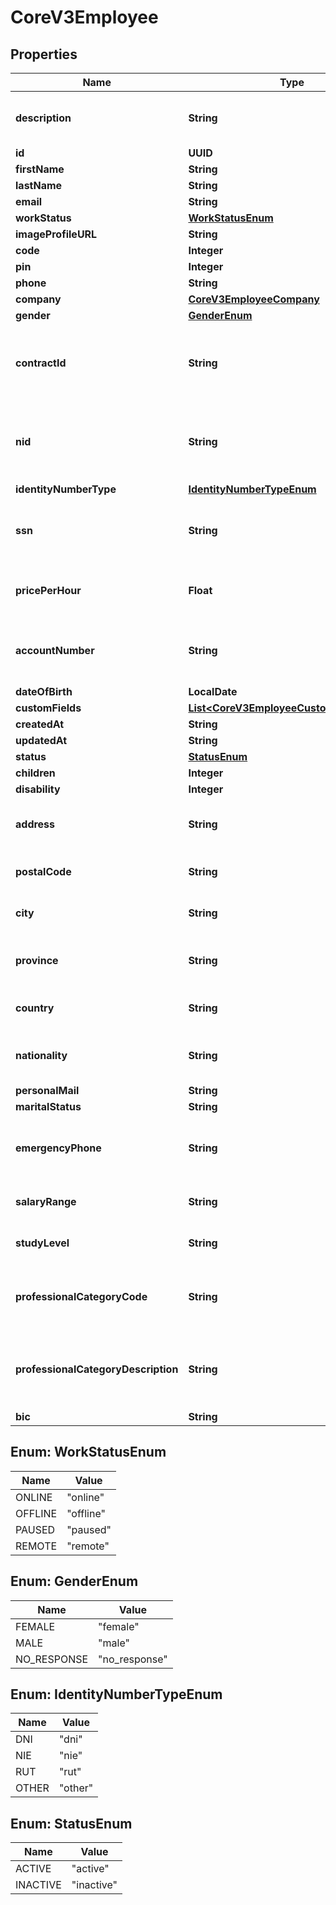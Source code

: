 

# CoreV3Employee


## Properties

| Name | Type | Description | Notes |
|------------ | ------------- | ------------- | -------------|
|**description** | **String** | The description of the employee |  [optional] |
|**id** | **UUID** |  |  [optional] |
|**firstName** | **String** |  |  [optional] |
|**lastName** | **String** |  |  [optional] |
|**email** | **String** |  |  [optional] |
|**workStatus** | [**WorkStatusEnum**](#WorkStatusEnum) |  |  [optional] |
|**imageProfileURL** | **String** |  |  [optional] |
|**code** | **Integer** |  |  [optional] |
|**pin** | **Integer** |  |  [optional] |
|**phone** | **String** |  |  [optional] |
|**company** | [**CoreV3EmployeeCompany**](CoreV3EmployeeCompany.md) |  |  [optional] |
|**gender** | [**GenderEnum**](#GenderEnum) |  |  [optional] |
|**contractId** | **String** | The identifier of your internal employee contract |  [optional] |
|**nid** | **String** | The National Identity Document of the employee |  [optional] |
|**identityNumberType** | [**IdentityNumberTypeEnum**](#IdentityNumberTypeEnum) |  |  [optional] |
|**ssn** | **String** | The Social Security Number of the employee |  [optional] |
|**pricePerHour** | **Float** | The Price per hour of the employee |  [optional] |
|**accountNumber** | **String** | The Account Number of the employee |  [optional] |
|**dateOfBirth** | **LocalDate** |  |  [optional] |
|**customFields** | [**List&lt;CoreV3EmployeeCustomFieldsInner&gt;**](CoreV3EmployeeCustomFieldsInner.md) |  |  [optional] |
|**createdAt** | **String** |  |  [optional] |
|**updatedAt** | **String** |  |  [optional] |
|**status** | [**StatusEnum**](#StatusEnum) |  |  [optional] |
|**children** | **Integer** |  |  [optional] |
|**disability** | **Integer** |  |  [optional] |
|**address** | **String** | The Address of the employee |  [optional] |
|**postalCode** | **String** | The postal code of the employee |  [optional] |
|**city** | **String** | The city of the employee |  [optional] |
|**province** | **String** | The province of the employee |  [optional] |
|**country** | **String** | The country of the employee |  [optional] |
|**nationality** | **String** | The nationality of the employee |  [optional] |
|**personalMail** | **String** |  |  [optional] |
|**maritalStatus** | **String** |  |  [optional] |
|**emergencyPhone** | **String** | The emergency phone of the employee |  [optional] |
|**salaryRange** | **String** | The salary range of the employee |  [optional] |
|**studyLevel** | **String** | The study level of the employee |  [optional] |
|**professionalCategoryCode** | **String** | The professional category code of the employee |  [optional] |
|**professionalCategoryDescription** | **String** | The professional category description of the employee |  [optional] |
|**bic** | **String** |  |  [optional] |



## Enum: WorkStatusEnum

| Name | Value |
|---- | -----|
| ONLINE | &quot;online&quot; |
| OFFLINE | &quot;offline&quot; |
| PAUSED | &quot;paused&quot; |
| REMOTE | &quot;remote&quot; |



## Enum: GenderEnum

| Name | Value |
|---- | -----|
| FEMALE | &quot;female&quot; |
| MALE | &quot;male&quot; |
| NO_RESPONSE | &quot;no_response&quot; |



## Enum: IdentityNumberTypeEnum

| Name | Value |
|---- | -----|
| DNI | &quot;dni&quot; |
| NIE | &quot;nie&quot; |
| RUT | &quot;rut&quot; |
| OTHER | &quot;other&quot; |



## Enum: StatusEnum

| Name | Value |
|---- | -----|
| ACTIVE | &quot;active&quot; |
| INACTIVE | &quot;inactive&quot; |



